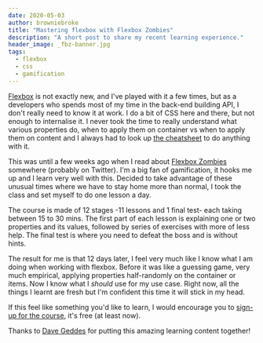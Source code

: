 ```yaml
---
date: 2020-05-03
author: browniebroke
title: "Mastering flexbox with Flexbox Zombies"
description: "A short post to share my recent learning experience."
header_image: _fbz-banner.jpg
tags:
  - flexbox
  - css
  - gamification
---
```


[Flexbox](https://developer.mozilla.org/en-US/docs/Web/CSS/CSS_Flexible_Box_Layout) is not exactly new, and I've played with it a few times, but as a developers who spends most of my time in the back-end building API, I don't really need to know it at work. I do a bit of CSS here and there, but not enough to internalise it. I never took the time to really understand what various properties do, when to apply them on container vs when to apply them on content and I always had to look up [the cheatsheet](https://yoksel.github.io/flex-cheatsheet/) to do anything with it.

This was until a few weeks ago when I read about [Flexbox Zombies](https://flexboxzombies.com) somewhere (probably on Twitter). I'm a big fan of gamification, it hooks me up and I learn very well with this. Decided to take advantage of these unusual times where we have to stay home more than normal, I took the class and set myself to do one lesson a day.

The course is made of 12 stages -11 lessons and 1 final test- each taking between 15 to 30 mins. The first part of each lesson is explaining one or two properties and its values, followed by series of exercises with more of less help. The final test is where you need to defeat the boss and is without hints.

The result for me is that 12 days later, I feel very much like I know what I am doing when working with flexbox. Before it was like a guessing game, very much empirical, applying properties half-randomly on the container or items. Now I know what I _should_ use for my use case. Right now, all the things I learnt are fresh but I'm confident this time it will stick in my head.

If this feel like something you'd like to learn, I would encourage you to [sign-up for the course](https://flexboxzombies.com), it's free (at least now).

Thanks to [Dave Geddes](https://twitter.com/geddski) for putting this amazing learning content together!
